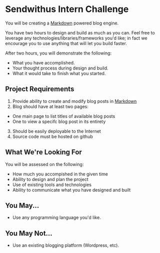 Sendwithus Intern Challenge
===========================

You will be creating a [Markdown](http://daringfireball.net/projects/markdown/) powered blog engine.

You have two hours to design and build as much as you can. Feel free to leverage any technologies/libraries/frameworks you'd like; in fact we encourage you to use anything that will let you build faster.

After two hours, you will demonstrate the following:
* What you have accomplished.
* Your thought process during design and build.
* What it would take to finish what you started.


Project Requirements
--------------------

1. Provide ability to create and modify blog posts in [Markdown](http://daringfireball.net/projects/markdown/syntax)
2. Blog should have at least two pages:
  * One main page to list titles of available blog posts
  * One to view a specifc blog post in its entirety
3. Should be easily deployable to the Internet
4. Source code must be hosted on github


What We're Looking For
----------------------

You will be assessed on the following:
* How much you accompished in the given time
* Ability to design and plan the project
* Use of existing tools and technologies
* Ability to communicate what you have designed and built

You May...
----------
* Use any programming language you'd like. 

You May Not...
--------------
* Use an existing blogging platform (Wordpress, etc).
